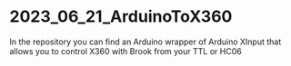 # 2023_06_21_ArduinoToX360
In the repository you can find an Arduino wrapper of  Arduino XInput that allows you to control X360 with Brook from your TTL or HC06
